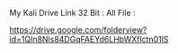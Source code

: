 My Kali Drive Link 32 Bit :
All File :

https://drive.google.com/folderview?id=1QIn8Nls84DGqFAEYd6LHbWXflctn01lS

